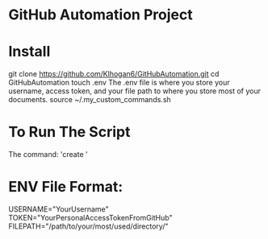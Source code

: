 # GitHub Automation Project

# Install
git clone https://github.com/Klhogan6/GitHubAutomation.git
cd GitHubAutomation
touch .env
The .env file is where you store your username, access token, and your file path to where you store most of your documents.
source ~/.my_custom_commands.sh

# To Run The Script
The command: 'create <The directory after your file path> <The name of the new directory>'

# ENV File Format:
USERNAME="YourUsername"
TOKEN="YourPersonalAccessTokenFromGitHub"
FILEPATH="/path/to/your/most/used/directory/"
